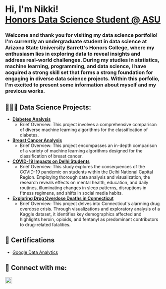 <h1>Hi, I'm Nikki! <br/><a href="https://www.linkedin.com/in/nikki-la/">Honors Data Science Student @ ASU</a></h1>
<h3>Welcome and thank you for visiting my data science portfolio! I'm currently an undergraduate student in data science at Arizona State University Barrett's Honors College, where my enthusiasm lies in exploring data to reveal insights and address real-world challenges. During my studies in statistics, machine learning, programming, and data science, I have acquired a strong skill set that forms a strong foundation for engaging in diverse data science projects. Within this porfolio, I'm excited to present some information about myself and my previous works.</h3>

<h2>👩🏻‍💻 Data Science Projects:</h2>

- <b>[Diabetes Analysis](https://github.com/joshmadakor1/Algorithms-Practice)</b>
  - Brief Overview: This project involves a comprehensive comparison of diverse machine learning algorithms for the classification of diabetes.
- <b>[Breast Cancer Analysis](https://github.com/joshmadakor1/Algorithms-Practice)</b>
  - Brief Overview: This project encompasses an in-depth comparison of a variety of machine learning algorithms designed for the classification of breast cancer.
- <b>[COVID-19 Impacts on Delhi Students](https://github.com/joshmadakor1/Algorithms-Practice)</b>
  - Brief Overview: This study explores the consequences of the COVID-19 pandemic on students within the Delhi National Capital Region. Employing thorough data analysis and visualization, the research reveals effects on mental health, education, and daily routines, illuminating changes in sleep patterns, disruptions in fitness regimens, and shifts in social media habits.
- <b>[Exploring Drug Overdose Deaths in Connecticut](https://github.com/joshmadakor1/Algorithms-Practice)</b>
  - Brief Overview: This project delves into Connecticut's alarming drug overdose crisis. Through visualizations and exploratory analysis of a Kaggle dataset, it identifies key demographics affected and highlights heroin, opioids, and fentanyl as predominant contributors to drug-related fatalities. 

<h2>📃 Certifications</h2>

- [Google Data Analytics](https://coursera.org/share/1f1a812034af7c6aa2ee9e14d497e532)

<h2> 🤳 Connect with me:</h2>

[<img align="left" alt="JoshMadakor | LinkedIn" width="22px" src="https://cdn.jsdelivr.net/npm/simple-icons@v3/icons/linkedin.svg" />][linkedin]

[linkedin]: https://linkedin.com/in/nikki-la

<!--
**joshmadakor1/joshmadakor1** is a ✨ _special_ ✨ repository because its `README.md` (this file) appears on your GitHub profile.

Here are some ideas to get you started:

- 🔭 I’m currently working on ...
- 🌱 I’m currently learning ...
- 👯 I’m looking to collaborate on ...
- 🤔 I’m looking for help with ...
- 💬 Ask me about ...
- 📫 How to reach me: ...
- 😄 Pronouns: ...
- ⚡ Fun fact: ...
-->
